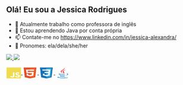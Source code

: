 ## Olá! Eu sou a Jessica Rodrigues


- 🔭 Atualmente trabalho como professora de inglês
- 🌱 Estou aprendendo Java por conta própria
- 📫 Contate-me no https://www.linkedin.com/in/jessica-alexandra/
- 🚻 Pronomes: ela/dela/she/her

<div>
  <a href="https://github.com/jessicaarodrigues">
  <img height="180em" src="https://github-readme-stats.vercel.app/api?username=jessicaarodrigues&show_icons=true&theme=dracula&include_all_commits=true&count_private=true"/>
  <img height="180em" src="https://github-readme-stats.vercel.app/api/top-langs/?username=jessicaarodrigues&layout=compact&langs_count=7&theme=dracula"/>
</div>
  
  <div style="display: inline_block"><br>
  <img align="center" alt="Jessica-Js" height="30" width="40" src="https://raw.githubusercontent.com/devicons/devicon/master/icons/javascript/javascript-plain.svg">
  <img align="center" alt="Jessica-HTML" height="30" width="40" src="https://raw.githubusercontent.com/devicons/devicon/master/icons/html5/html5-original.svg">
  <img align="center" alt="Jessica-CSS" height="30" width="40" src="https://raw.githubusercontent.com/devicons/devicon/master/icons/css3/css3-original.svg">
  <img align="center" alt="Jessica-CSS" height="30" width="40" src="https://raw.githubusercontent.com/devicons/devicon/master/icons/java/java-original.svg">
</div>
  
  

